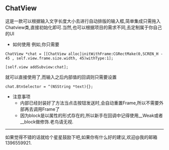 ## ChatView
这是一款可以根据输入文字长度大小去进行自动排版的输入框,简单集成只需拖入Chatview类,直接初始化即可.当然,也可以根据项目的需求不同,去定制属于你自己的UI

- 如何使用
例如,你只需要

`ChatView *chat = [[ChatView alloc]initWithFrame:CGRectMake(0,SCREN_H - 45 , self.view.frame.size.width, 45)withType:1];`

`[self.view addSubview:chat];`

就可以直接使用了,而输入之后内部值的回调则只需要设置

`chat.BtnSelector = ^(NSString *text){};`

- 注意事项
  - 内部已经封装好了方法当点击按钮发送时,会自动重置Frame,所以不需要外部再去调用Frame了
  - 因为block是以属性的形式存在的,所以新手在回调中记得使用__Weak或者__block做修饰.老鸟请无视.

***
如果觉得不错的话就给个星星鼓励下吧,如果你有什么好的建议,欢迎@我的邮箱1396559921.
